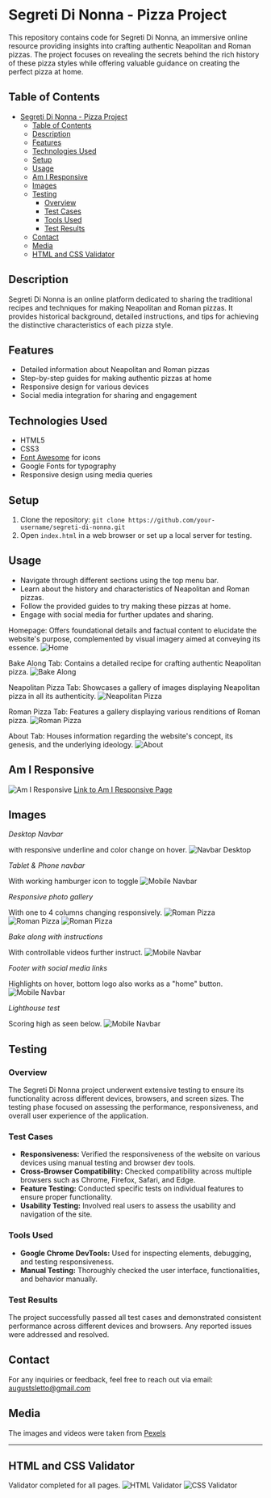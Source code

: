 # Segreti Di Nonna - Pizza Project

This repository contains code for Segreti Di Nonna, an immersive online resource providing insights into crafting authentic Neapolitan and Roman pizzas. The project focuses on revealing the secrets behind the rich history of these pizza styles while offering valuable guidance on creating the perfect pizza at home.

## Table of Contents
- [Segreti Di Nonna - Pizza Project](#segreti-di-nonna---pizza-project)
  - [Table of Contents](#table-of-contents)
  - [Description](#description)
  - [Features](#features)
  - [Technologies Used](#technologies-used)
  - [Setup](#setup)
  - [Usage](#usage)
  - [Am I Responsive](#am-i-responsive)
  - [Images](#images)
  - [Testing](#testing)
    - [Overview](#overview)
    - [Test Cases](#test-cases)
    - [Tools Used](#tools-used)
    - [Test Results](#test-results)
  - [Contact](#contact)
  - [Media](#media)
  - [HTML and CSS Validator](#html-and-css-validator)

## Description

Segreti Di Nonna is an online platform dedicated to sharing the traditional recipes and techniques for making Neapolitan and Roman pizzas. It provides historical background, detailed instructions, and tips for achieving the distinctive characteristics of each pizza style.

## Features

- Detailed information about Neapolitan and Roman pizzas
- Step-by-step guides for making authentic pizzas at home
- Responsive design for various devices
- Social media integration for sharing and engagement

## Technologies Used

- HTML5
- CSS3
- [Font Awesome](https://fontawesome.com/) for icons
- Google Fonts for typography
- Responsive design using media queries

## Setup

1. Clone the repository: `git clone https://github.com/your-username/segreti-di-nonna.git`
2. Open `index.html` in a web browser or set up a local server for testing.

## Usage

- Navigate through different sections using the top menu bar.
- Learn about the history and characteristics of Neapolitan and Roman pizzas.
- Follow the provided guides to try making these pizzas at home.
- Engage with social media for further updates and sharing.


Homepage: Offers foundational details and factual content to elucidate the website's purpose, complemented by visual imagery aimed at conveying its essence.
![Home](assets/images/readmeimages/home.jpg)

Bake Along Tab: Contains a detailed recipe for crafting authentic Neapolitan pizza.
![Bake Along](assets/images/readmeimages/bakealong.jpg)

Neapolitan Pizza Tab: Showcases a gallery of images displaying Neapolitan pizza in all its authenticity.
![Neapolitan Pizza](assets/images/readmeimages/neapolitangallery.jpg)

Roman Pizza Tab: Features a gallery displaying various renditions of Roman pizza.
![Roman Pizza](assets/images/readmeimages/romangallery.jpg)

About Tab: Houses information regarding the website's concept, its genesis, and the underlying ideology.
![About](assets/images/readmeimages/about.jpg)


## Am I Responsive
![Am I Responsive](assets/images/readmeimages/amiresponsive.jpg)
[Link to Am I Responsive Page](https://ui.dev/amiresponsive?url=https://augustsletto.github.io/segreti-di-nonna1/index.html)


## Images
*Desktop Navbar*

with responsive underline and color change on hover.
![Navbar Desktop](assets/images/readmeimages/navbar-desktop.jpg)



*Tablet & Phone navbar* 

With working hamburger icon to toggle
![Mobile Navbar](assets/images/readmeimages/mobilenavbar.jpg)


*Responsive photo gallery* 

With one to 4 columns changing responsively.
![Roman Pizza](assets/images/readmeimages/neapolitangallery-desktop.jpg)
![Roman Pizza](assets/images/readmeimages/neapolitandesktop-2rows.jpg)
![Roman Pizza](assets/images/readmeimages/neapolitangalleryphone.jpg)

*Bake along with instructions* 

With controllable videos further instruct. 
![Mobile Navbar](assets/images/readmeimages/recipe-videos.jpg)


*Footer with social media links* 

Highlights on hover, bottom logo also works as a "home" button.
![Mobile Navbar](assets/images/readmeimages/footer.jpg)

*Lighthouse test* 

Scoring high as seen below. 
![Mobile Navbar](assets/images/readmeimages/lighthouse.jpg)


## Testing

### Overview

The Segreti Di Nonna project underwent extensive testing to ensure its functionality across different devices, browsers, and screen sizes. The testing phase focused on assessing the performance, responsiveness, and overall user experience of the application.

### Test Cases

- **Responsiveness:** Verified the responsiveness of the website on various devices using manual testing and browser dev tools.
- **Cross-Browser Compatibility:** Checked compatibility across multiple browsers such as Chrome, Firefox, Safari, and Edge.
- **Feature Testing:** Conducted specific tests on individual features to ensure proper functionality.
- **Usability Testing:** Involved real users to assess the usability and navigation of the site.

### Tools Used

- **Google Chrome DevTools:** Used for inspecting elements, debugging, and testing responsiveness.
- **Manual Testing:** Thoroughly checked the user interface, functionalities, and behavior manually.

### Test Results

The project successfully passed all test cases and demonstrated consistent performance across different devices and browsers. Any reported issues were addressed and resolved.


## Contact

For any inquiries or feedback, feel free to reach out via email: [augustsletto@gmail.com](mailto:augustsletto@gmail.com)

## Media

The images and videos were taken from 
[Pexels](https://www.pexels.com/search/videos/neapolitan/)

---

## HTML and CSS Validator

Validator completed for all pages.
![HTML Validator](assets/images/readmeimages/validator.jpg)
![CSS Validator](assets/images/readmeimages/cssvalidator.jpg)

